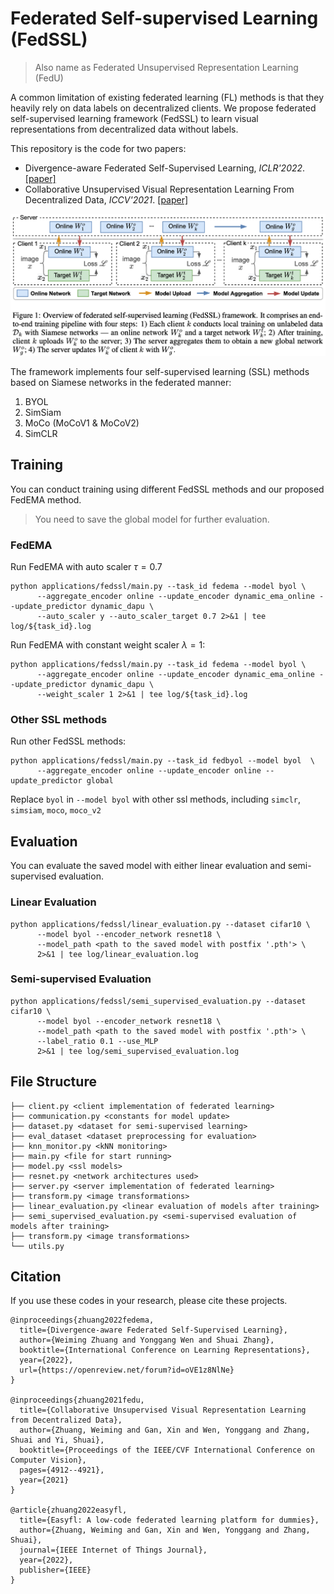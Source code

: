 # Federated Self-supervised Learning (FedSSL)
> Also name as Federated Unsupervised Representation Learning (FedU)

A common limitation of existing federated learning (FL) methods is that they heavily rely on data labels on decentralized clients. We propose federated self-supervised learning framework (FedSSL) to learn visual representations from decentralized data without labels. 

This repository is the code for two papers:
- Divergence-aware Federated Self-Supervised Learning, _ICLR'2022_. [[paper]](https://openreview.net/forum?id=oVE1z8NlNe)
- Collaborative Unsupervised Visual Representation Learning From Decentralized Data, _ICCV'2021_. [[paper]](https://openaccess.thecvf.com/content/ICCV2021/html/Zhuang_Collaborative_Unsupervised_Visual_Representation_Learning_From_Decentralized_Data_ICCV_2021_paper.html)

<img src="images/fedssl.png" width="700">

The framework implements four self-supervised learning (SSL) methods based on Siamese networks in the federated manner:
1. BYOL
2. SimSiam
3. MoCo (MoCoV1 & MoCoV2)
4. SimCLR

## Training

You can conduct training using different FedSSL methods and our proposed FedEMA method. 

> You need to save the global model for further evaluation. 

### FedEMA

Run FedEMA with auto scaler $\tau=0.7$
```shell
python applications/fedssl/main.py --task_id fedema --model byol \
      --aggregate_encoder online --update_encoder dynamic_ema_online --update_predictor dynamic_dapu \
      --auto_scaler y --auto_scaler_target 0.7 2>&1 | tee log/${task_id}.log
```

Run FedEMA with constant weight scaler $\lambda=1$:
```shell
python applications/fedssl/main.py --task_id fedema --model byol \
      --aggregate_encoder online --update_encoder dynamic_ema_online --update_predictor dynamic_dapu \
      --weight_scaler 1 2>&1 | tee log/${task_id}.log
```

### Other SSL methods
Run other FedSSL methods: 
```shell
python applications/fedssl/main.py --task_id fedbyol --model byol  \
      --aggregate_encoder online --update_encoder online --update_predictor global
```
Replace `byol` in `--model byol` with other ssl methods, including `simclr`, `simsiam`, `moco`, `moco_v2` 

## Evaluation

You can evaluate the saved model with either linear evaluation and semi-supervised evaluation.

### Linear Evaluation
```shell
python applications/fedssl/linear_evaluation.py --dataset cifar10 \
      --model byol --encoder_network resnet18 \
      --model_path <path to the saved model with postfix '.pth'> \
      2>&1 | tee log/linear_evaluation.log
```

### Semi-supervised Evaluation
```shell
python applications/fedssl/semi_supervised_evaluation.py --dataset cifar10 \
      --model byol --encoder_network resnet18 \
      --model_path <path to the saved model with postfix '.pth'> \
      --label_ratio 0.1 --use_MLP 
      2>&1 | tee log/semi_supervised_evaluation.log
```

## File Structure
```
├── client.py <client implementation of federated learning>
├── communication.py <constants for model update>
├── dataset.py <dataset for semi-supervised learning>
├── eval_dataset <dataset preprocessing for evaluation>
├── knn_monitor.py <kNN monitoring>
├── main.py <file for start running>
├── model.py <ssl models>
├── resnet.py <network architectures used>
├── server.py <server implementation of federated learning>
├── transform.py <image transformations>
├── linear_evaluation.py <linear evaluation of models after training>
├── semi_supervised_evaluation.py <semi-supervised evaluation of models after training>
├── transform.py <image transformations>
└── utils.py 
```

## Citation

If you use these codes in your research, please cite these projects.

```
@inproceedings{zhuang2022fedema,
  title={Divergence-aware Federated Self-Supervised Learning},
  author={Weiming Zhuang and Yonggang Wen and Shuai Zhang},
  booktitle={International Conference on Learning Representations},
  year={2022},
  url={https://openreview.net/forum?id=oVE1z8NlNe}
}

@inproceedings{zhuang2021fedu,
  title={Collaborative Unsupervised Visual Representation Learning from Decentralized Data},
  author={Zhuang, Weiming and Gan, Xin and Wen, Yonggang and Zhang, Shuai and Yi, Shuai},
  booktitle={Proceedings of the IEEE/CVF International Conference on Computer Vision},
  pages={4912--4921},
  year={2021}
}

@article{zhuang2022easyfl,
  title={Easyfl: A low-code federated learning platform for dummies},
  author={Zhuang, Weiming and Gan, Xin and Wen, Yonggang and Zhang, Shuai},
  journal={IEEE Internet of Things Journal},
  year={2022},
  publisher={IEEE}
}
```
